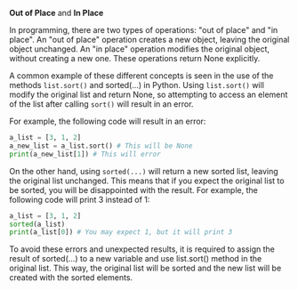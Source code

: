 **Out of Place** and **In Place**

In programming, there are two types of operations: "out of place" and "in place". An "out of place" operation creates a new object, leaving the original object unchanged. An "in place" operation modifies the original object, without creating a new one. These operations return None explicitly.

A common example of these different concepts is seen in the use of the methods `list.sort()` and sorted(...) in Python. Using `list.sort()` will modify the original list and return None, so attempting to access an element of the list after calling `sort()` will result in an error. 

For example, the following code will result in an error:

```py
a_list = [3, 1, 2]
a_new_list = a_list.sort() # This will be None
print(a_new_list[1]) # This will error
```

On the other hand, using `sorted(...)` will return a new sorted list, leaving the original list unchanged. This means that if you expect the original list to be sorted, you will be disappointed with the result. For example, the following code will print 3 instead of 1:

```py
a_list = [3, 1, 2]
sorted(a_list)
print(a_list[0]) # You may expect 1, but it will print 3
```

To avoid these errors and unexpected results, it is required to assign the result of sorted(...) to a new variable and use list.sort() method in the original list. This way, the original list will be sorted and the new list will be created with the sorted elements.

